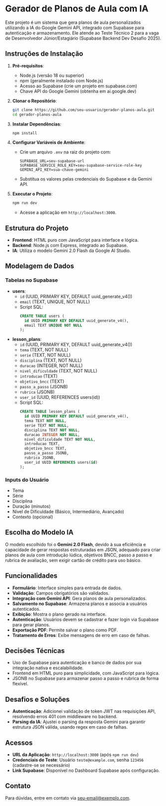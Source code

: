 # Gerador de Planos de Aula com IA

Este projeto é um sistema que gera planos de aula personalizados utilizando a IA do Google Gemini API, integrado com Supabase para autenticação e armazenamento. Ele atende ao Teste Técnico 2 para a vaga de Desenvolvedor Júnior/Estagiário (Supabase Backend Dev Desafio 2025).

## Instruções de Instalação

1. **Pré-requisitos**:
   - Node.js (versão 18 ou superior)
   - npm (geralmente instalado com Node.js)
   - Acesso ao Supabase (crie um projeto em supabase.com)
   - Chave API do Google Gemini (obtenha em ai.google.dev)

2. **Clonar o Repositório**:
   ```bash
   git clone https://github.com/seu-usuario/gerador-planos-aula.git
   cd gerador-planos-aula
   ```

3. **Instalar Dependências**:
   ```bash
   npm install
   ```

4. **Configurar Variáveis de Ambiente**:
   - Crie um arquivo `.env` na raiz do projeto com:
     ```
     SUPABASE_URL=seu-supabase-url
     SUPABASE_SERVICE_ROLE_KEY=seu-supabase-service-role-key
     GEMINI_API_KEY=sua-chave-gemini
     ```
   - Substitua os valores pelas credenciais do Supabase e da Gemini API.

5. **Executar o Projeto**:
   ```bash
   npm run dev
   ```
   - Acesse a aplicação em `http://localhost:3000`.

## Estrutura do Projeto

- **Frontend**: HTML puro com JavaScript para interface e lógica.
- **Backend**: Node.js com Express, integrado ao Supabase.
- **IA**: Utiliza o modelo Gemini 2.0 Flash da Google AI Studio.

## Modelagem de Dados

### Tabelas no Supabase
- **users**:
  - `id` (UUID, PRIMARY KEY, DEFAULT uuid_generate_v4())
  - `email` (TEXT, UNIQUE, NOT NULL)
  - Script SQL:
    ```sql
    CREATE TABLE users (
      id UUID PRIMARY KEY DEFAULT uuid_generate_v4(),
      email TEXT UNIQUE NOT NULL
    );
    ```
- **lesson_plans**:
  - `id` (UUID, PRIMARY KEY, DEFAULT uuid_generate_v4())
  - `tema` (TEXT, NOT NULL)
  - `serie` (TEXT, NOT NULL)
  - `disciplina` (TEXT, NOT NULL)
  - `duracao` (INTEGER, NOT NULL)
  - `nivel_dificuldade` (TEXT, NOT NULL)
  - `introducao` (TEXT)
  - `objetivo_bncc` (TEXT)
  - `passo_a_passo` (JSONB)
  - `rubrica` (JSONB)
  - `user_id` (UUID, REFERENCES users(id))
  - Script SQL:
    ```sql
    CREATE TABLE lesson_plans (
      id UUID PRIMARY KEY DEFAULT uuid_generate_v4(),
      tema TEXT NOT NULL,
      serie TEXT NOT NULL,
      disciplina TEXT NOT NULL,
      duracao INTEGER NOT NULL,
      nivel_dificuldade TEXT NOT NULL,
      introducao TEXT,
      objetivo_bncc TEXT,
      passo_a_passo JSONB,
      rubrica JSONB,
      user_id UUID REFERENCES users(id)
    );
    ```

### Inputs do Usuário
- Tema
- Série
- Disciplina
- Duração (minutos)
- Nível de Dificuldade (Básico, Intermediário, Avançado)
- Contexto (opcional)

## Escolha do Modelo IA
O modelo escolhido foi o **Gemini 2.0 Flash**, devido à sua eficiência e capacidade de gerar respostas estruturadas em JSON, adequado para criar planos de aula com introdução lúdica, objetivos BNCC, passo a passo e rubrica de avaliação, sem exigir cartão de crédito para uso básico.

## Funcionalidades

- **Formulário**: Interface simples para entrada de dados.
- **Validação**: Campos obrigatórios são validados.
- **Integração com Gemini API**: Gera planos de aula personalizados.
- **Salvamento no Supabase**: Armazena planos e associa a usuários autenticados.
- **Exibição**: Mostra o plano gerado na interface.
- **Autenticação**: Usuários devem se cadastrar e fazer login via Supabase para gerar planos.
- **Exportação PDF**: Permite salvar o plano como PDF.
- **Tratamento de Erros**: Exibe mensagens de erro em caso de falhas.

## Decisões Técnicas

- Uso de Supabase para autenticação e banco de dados por sua integração nativa e escalabilidade.
- Frontend em HTML puro para simplicidade, com JavaScript para lógica.
- JSONB no Supabase para armazenar passo a passo e rubrica de forma flexível.

## Desafios e Soluções

- **Autenticação**: Adicionei validação de token JWT nas requisições API, resolvendo erros 401 com middleware no backend.
- **Parsing da IA**: Ajustei o parsing da resposta Gemini para garantir estrutura JSON válida, usando regex em caso de falhas.

## Acessos

- **URL da Aplicação**: `http://localhost:3000` (após `npm run dev`)
- **Credenciais de Teste**: Usuário `teste@example.com`, senha `123456` (cadastre-se se necessário)
- **Link Supabase**: Disponível no Dashboard Supabase após configuração.

## Contato
Para dúvidas, entre em contato via [seu-email@exemplo.com](mailto:seu-email@exemplo.com).